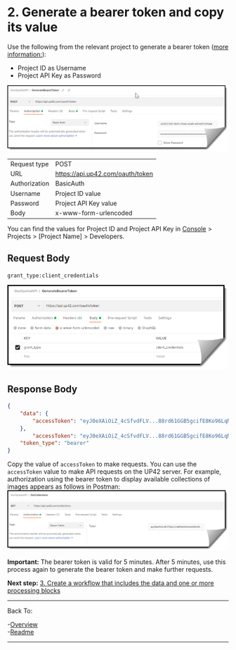 
# 2. Generate a bearer token and copy its value

Use the following from the relevant project to generate a bearer token ([more information:](https://docs.up42.com/developers/authentication)):
- Project ID as Username
- Project API Key as Password

![Generate Bearer Token](images/0_BearerTokenRequestAuth.png)

|   |   |
|---|---|
 Request type       |       POST                         |
  URL               | https://api.up42.com/oauth/token   |
 Authorization      | BasicAuth                          |
 Username           | Project ID value                   |
 Password           | Project API Key value              |
 Body               | x-www-form-urlencoded              |

                    
You can find the values for Project ID and Project API Key in [Console](https://console.up42.com/) > Projects > [Project Name] > Developers. 

## Request Body


`grant_type:client_credentials`

![Bearer Token Request Body](images/1_BearerTokenRequestBody.png)

## Response Body

```json
{
    "data": {
        "accessToken": "eyJ0eXAiOiZ_4cSfvdFLV...88rd61GGB5gcifE8Ko96LqM" # Shortened value
    },
        "accessToken": "eyJ0eXAiOiZ_4cSfvdFLV...88rd61GGB5gcifE8Ko96LqM", # Shortened value
    "token_type": "bearer"
}
```
Copy the value of `accessToken` to make requests. You can use the `accessToken` value to make API requests on the UP42 server. For example, authorization using the bearer token to display available collections of images appears as follows in Postman: 
![Example: Bearer Token Used To Make A Call In Postman](images/2_BearerTokenUsedToMakeCall.png)

**Important:** The bearer token is valid for 5 minutes. After 5 minutes, use this process again to generate the bearer token and make further requests.  

**Next step:** [3. Create a workflow that includes the data and one or more processing blocks](Create-a-workflow-that-includes-the-data-and-one-or-more-processing-blocks.md)

***
Back To:  

-[Overview](https://github.com/TheContentGym/GeospatialAPIs-UP42/blob/main/Overview.md)  
-[Readme](https://github.com/TheContentGym/GeospatialAPIs-UP42/blob/main/README.md) 
***
